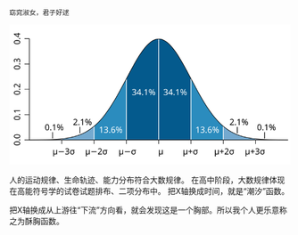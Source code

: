 `窈窕淑女，君子好逑`


![IMAGE](Standard_deviation_diagram_micro.svg)

人的运动规律、生命轨迹、能力分布符合大数规律。
在高中阶段，大数规律体现在高能符号学的试卷试题排布、二项分布中。
把X轴换成时间，就是“潮汐”函数。

把X轴换成从上游往“下流”方向看，就会发现这是一个胸部。所以我个人更乐意称之为酥胸函数。


